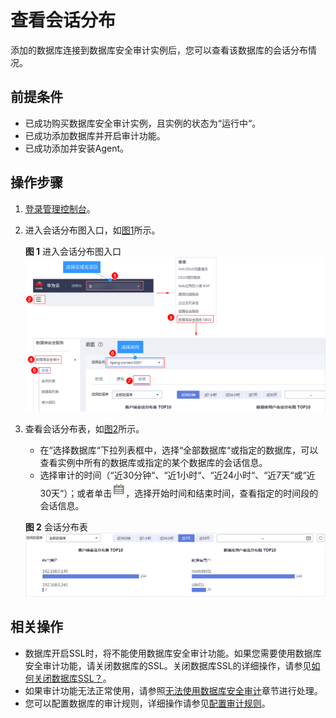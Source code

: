 # 查看会话分布<a name="dbss_01_0206"></a>

添加的数据库连接到数据库安全审计实例后，您可以查看该数据库的会话分布情况。

## 前提条件<a name="section441811405410"></a>

-   已成功购买数据库安全审计实例，且实例的状态为“运行中“。
-   已成功添加数据库并开启审计功能。
-   已成功添加并安装Agent。

## 操作步骤<a name="section16337113512514"></a>

1.  [登录管理控制台](https://console.huaweicloud.com/?locale=zh-cn)。
2.  进入会话分布图入口，如[图1](#fig185931831461)所示。

    **图 1**  进入会话分布图入口<a name="fig185931831461"></a>  
    ![](figures/进入会话分布图入口.png "进入会话分布图入口")

3.  查看会话分布表，如[图2](#fig985311136157)所示。

    -   在“选择数据库“下拉列表框中，选择“全部数据库“或指定的数据库，可以查看实例中所有的数据库或指定的某个数据库的会话信息。
    -   选择审计的时间（“近30分钟“、“近1小时“、“近24小时“、“近7天“或“近30天“）；或者单击![](figures/icon-calendar.png)，选择开始时间和结束时间，查看指定的时间段的会话信息。

    **图 2**  会话分布表<a name="fig985311136157"></a>  
    ![](figures/会话分布表.png "会话分布表")


## 相关操作<a name="section461043075716"></a>

-   数据库开启SSL时，将不能使用数据库安全审计功能。如果您需要使用数据库安全审计功能，请关闭数据库的SSL。关闭数据库SSL的详细操作，请参见[如何关闭数据库SSL？](https://support.huaweicloud.com/dbss_faq/dbss_01_0283.html)。
-   如果审计功能无法正常使用，请参照[无法使用数据库安全审计](https://support.huaweicloud.com/dbss_faq/dbss_01_0235.html)章节进行处理。
-   您可以配置数据库的审计规则，详细操作请参见[配置审计规则](添加审计范围.md)。

